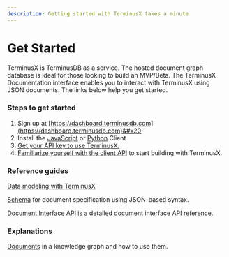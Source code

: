 ```yaml
---
description: Getting started with TerminusX takes a minute
---
```


# Get Started

TerminusX is TerminusDB as a service. The hosted document graph database is ideal for those looking to build an MVP/Beta. The TerminusX Documentation interface enables you to interact with TerminusX using JSON documents. The links below help you get started.

### Steps to get started

1. Sign up at [https://dashboard.terminusdb.com](https://dashboard.terminusdb.com)&#x20;
2. Install the [JavaScript](../get-started/install-client/install-javascript-client.md) or [Python](../get-started/install-client/install-python-client.md) Client
3. [Get your API key to use TerminusX.](get-api-key.md)
4. [Familiarize yourself with the client API](start-with-client.md) to start building with TerminusX.

### Reference guides

[Data modeling with TerminusX](../guides/how-to-guides/data-modeling-in-terminusdb.md)

[Schema](../guides/reference-guides/schema.md) for document specification using JSON-based syntax.

[Document Interface API](../guides/reference-guides/document-interface.md) is a detailed document interface API reference.

### Explanations

[Documents](../explanations/document-graph-db/documents.md) in a knowledge graph and how to use them.
